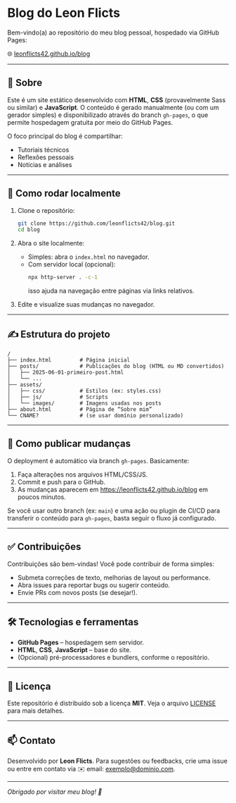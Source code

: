 # Blog do Leon Flicts

Bem-vindo(a) ao repositório do meu blog pessoal, hospedado via GitHub Pages:

🌐 [leonflicts42.github.io/blog](https://leonflicts42.github.io/blog)

---

## 📘 Sobre

Este é um site estático desenvolvido com **HTML**, **CSS** (provavelmente Sass ou similar) e **JavaScript**. O conteúdo é gerado manualmente (ou com um gerador simples) e disponibilizado através do branch `gh-pages`, o que permite hospedagem gratuita por meio do GitHub Pages.

O foco principal do blog é compartilhar:
- Tutoriais técnicos
- Reflexões pessoais
- Notícias e análises

---

## 🚀 Como rodar localmente

1. Clone o repositório:
   ```bash
   git clone https://github.com/leonflicts42/blog.git
   cd blog
   ```

2. Abra o site localmente:
   - Simples: abra o `index.html` no navegador.
   - Com servidor local (opcional):
     ```bash
     npx http-server . -c-1
     ```
     isso ajuda na navegação entre páginas via links relativos.

3. Edite e visualize suas mudanças no navegador.

---

## ✍️ Estrutura do projeto

```text
/
├── index.html         # Página inicial
├── posts/             # Publicações do blog (HTML ou MD convertidos)
│   ├── 2025-06-01-primeiro-post.html
│   └── ...
├── assets/
│   ├── css/           # Estilos (ex: styles.css)
│   ├── js/            # Scripts
│   └── images/        # Imagens usadas nos posts
├── about.html         # Página de “Sobre mim”
└── CNAME?             # (se usar domínio personalizado)
```

---

## 🧩 Como publicar mudanças

O deployment é automático via branch `gh-pages`. Basicamente:

1. Faça alterações nos arquivos HTML/CSS/JS.
2. Commit e push para o GitHub.
3. As mudanças aparecem em https://leonflicts42.github.io/blog em poucos minutos.

Se você usar outro branch (ex: `main`) e uma ação ou plugin de CI/CD para transferir o conteúdo para `gh-pages`, basta seguir o fluxo já configurado.

---

## ✅ Contribuições

Contribuições são bem-vindas! Você pode contribuir de forma simples:

- Submeta correções de texto, melhorias de layout ou performance.
- Abra issues para reportar bugs ou sugerir conteúdo.
- Envie PRs com novos posts (se desejar!).

---

## 🛠️ Tecnologias e ferramentas

- **GitHub Pages** – hospedagem sem servidor.
- **HTML**, **CSS**, **JavaScript** – base do site.
- (Opcional) pré-processadores e bundlers, conforme o repositório.

---

## 📄 Licença

Este repositório é distribuído sob a licença **MIT**. Veja o arquivo [LICENSE](LICENSE) para mais detalhes.

---

## 📫 Contato

Desenvolvido por **Leon Flicts**. Para sugestões ou feedbacks, crie uma issue ou entre em contato via ✉️ email: exemplo@dominio.com.

---

*Obrigado por visitar meu blog! 🚀*
